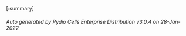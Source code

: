 






[:summary]

###### Auto generated by Pydio Cells Enterprise Distribution v3.0.4 on 28-Jan-2022

